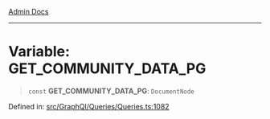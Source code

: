 [Admin Docs](/)

***

# Variable: GET\_COMMUNITY\_DATA\_PG

> `const` **GET\_COMMUNITY\_DATA\_PG**: `DocumentNode`

Defined in: [src/GraphQl/Queries/Queries.ts:1082](https://github.com/PalisadoesFoundation/talawa-admin/blob/main/src/GraphQl/Queries/Queries.ts#L1082)
